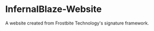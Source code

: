 InfernalBlaze-Website
=====================

A website created from Frostbite Technology's signature framework.
